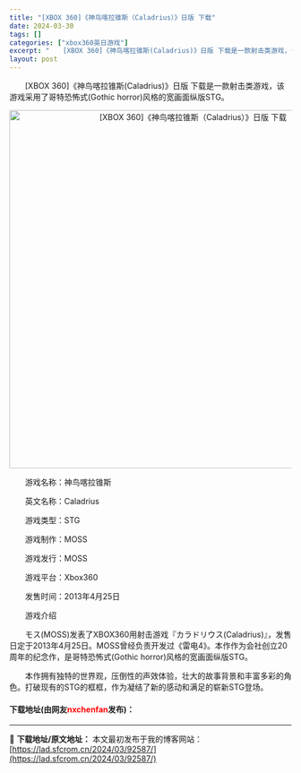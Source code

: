 ```yaml
---
title: "[XBOX 360]《神鸟喀拉锥斯（Caladrius）》日版 下载"
date: 2024-03-30
tags: []
categories: ["xbox360英日游戏"]
excerpt: "　　[XBOX 360]《神鸟喀拉锥斯(Caladrius)》日版 下载是一款射击类游戏，该游戏采用了哥特恐怖式(Gothic horror)风格的宽画面纵版STG。 　　游戏名称：神鸟喀拉锥斯 　　英文名称：Caladrius 　　游戏类型：STG 　　游戏制作：MOSS 　　游戏发行：MOSS &hellip;"
layout: post
---
```


 <p>　　[XBOX 360]《神鸟喀拉锥斯(Caladrius)》日版 下载是一款射击类游戏，该游戏采用了哥特恐怖式(Gothic horror)风格的宽画面纵版STG。</p> <p align="center"><img align="" border="0" src="https://lad.sfcrom.cn/wp-content/uploads/2024/03/20240330_6607d7c2c8628.webp" width="640" alt="[XBOX 360]《神鸟喀拉锥斯（Caladrius）》日版 下载" /></p> <p>　　游戏名称：神鸟喀拉锥斯</p> <p>　　英文名称：Caladrius</p> <p>　　游戏类型：STG</p> <p>　　游戏制作：MOSS</p> <p>　　游戏发行：MOSS</p> <p>　　游戏平台：Xbox360</p> <p>　　发售时间：2013年4月25日</p> <p>　　游戏介绍</p> <p>　　モス(MOSS)发表了XBOX360用射击游戏『カラドリウス(Caladrius)』，发售日定于2013年4月25日。MOSS曾经负责开发过《雷电4》。本作作为会社创立20周年的纪念作，是哥特恐怖式(Gothic horror)风格的宽画面纵版STG。</p> <p>　　本作拥有独特的世界观，压倒性的声效体验，壮大的故事背景和丰富多彩的角色。打破现有的STG的框框，作为凝结了新的感动和满足的崭新STG登场。</p> <p><h4>下载地址(由网友<font color="red">nxchenfan</font>发布)：</h4></p> 

---
📖 **下载地址/原文地址：** 本文最初发布于我的博客网站：[https://lad.sfcrom.cn/2024/03/92587/](https://lad.sfcrom.cn/2024/03/92587/)
